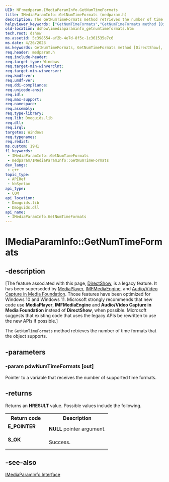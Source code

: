 ```yaml
---
UID: NF:medparam.IMediaParamInfo.GetNumTimeFormats
title: IMediaParamInfo::GetNumTimeFormats (medparam.h)
description: The GetNumTimeFormats method retrieves the number of time formats that the object supports.
helpviewer_keywords: ["GetNumTimeFormats","GetNumTimeFormats method [DirectShow]","GetNumTimeFormats method [DirectShow]","IMediaParamInfo interface","IMediaParamInfo interface [DirectShow]","GetNumTimeFormats method","IMediaParamInfo.GetNumTimeFormats","IMediaParamInfo::GetNumTimeFormats","IMediaParamInfoGetNumTimeFormats","dshow.imediaparaminfo_getnumtimeformats","medparam/IMediaParamInfo::GetNumTimeFormats"]
old-location: dshow\imediaparaminfo_getnumtimeformats.htm
tech.root: dshow
ms.assetid: 5c398554-af2b-4e7d-8f5c-1c361535e7c6
ms.date: 4/26/2023
ms.keywords: GetNumTimeFormats, GetNumTimeFormats method [DirectShow], GetNumTimeFormats method [DirectShow],IMediaParamInfo interface, IMediaParamInfo interface [DirectShow],GetNumTimeFormats method, IMediaParamInfo.GetNumTimeFormats, IMediaParamInfo::GetNumTimeFormats, IMediaParamInfoGetNumTimeFormats, dshow.imediaparaminfo_getnumtimeformats, medparam/IMediaParamInfo::GetNumTimeFormats
req.header: medparam.h
req.include-header: 
req.target-type: Windows
req.target-min-winverclnt: 
req.target-min-winversvr: 
req.kmdf-ver: 
req.umdf-ver: 
req.ddi-compliance: 
req.unicode-ansi: 
req.idl: 
req.max-support: 
req.namespace: 
req.assembly: 
req.type-library: 
req.lib: Dmoguids.lib
req.dll: 
req.irql: 
targetos: Windows
req.typenames: 
req.redist: 
ms.custom: 19H1
f1_keywords:
 - IMediaParamInfo::GetNumTimeFormats
 - medparam/IMediaParamInfo::GetNumTimeFormats
dev_langs:
 - c++
topic_type:
 - APIRef
 - kbSyntax
api_type:
 - COM
api_location:
 - Dmoguids.lib
 - Dmoguids.dll
api_name:
 - IMediaParamInfo.GetNumTimeFormats
---
```


# IMediaParamInfo::GetNumTimeFormats


## -description

\[The feature associated with this page, [DirectShow](/windows/win32/directshow/directshow), is a legacy feature. It has been superseded by [MediaPlayer](/uwp/api/Windows.Media.Playback.MediaPlayer), [IMFMediaEngine](/windows/win32/api/mfmediaengine/nn-mfmediaengine-imfmediaengine), and [Audio/Video Capture in Media Foundation](windows/win32/medfound/audio-video-capture-in-media-foundation). Those features have been optimized for Windows 10 and Windows 11. Microsoft strongly recommends that new code use **MediaPlayer**, **IMFMediaEngine** and **Audio/Video Capture in Media Foundation** instead of **DirectShow**, when possible. Microsoft suggests that existing code that uses the legacy APIs be rewritten to use the new APIs if possible.\]

The <code>GetNumTimeFormats</code> method retrieves the number of time formats that the object supports.

## -parameters

### -param pdwNumTimeFormats [out]

Pointer to a variable that receives the number of supported time formats.

## -returns

Returns an <b>HRESULT</b> value. Possible values include the following.

<table>
<tr>
<th>Return code</th>
<th>Description</th>
</tr>
<tr>
<td width="40%">
<dl>
<dt><b>E_POINTER</b></dt>
</dl>
</td>
<td width="60%">
<b>NULL</b> pointer argument.

</td>
</tr>
<tr>
<td width="40%">
<dl>
<dt><b>S_OK</b></dt>
</dl>
</td>
<td width="60%">
Success.

</td>
</tr>
</table>

## -see-also

<a href="/windows/desktop/api/medparam/nn-medparam-imediaparaminfo">IMediaParamInfo Interface</a>